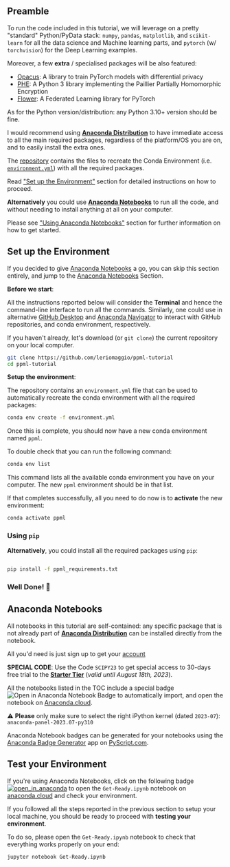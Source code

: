 ## Preamble

To run the code included in this tutorial, we will leverage on a pretty "standard" Python/PyData stack:
`numpy`, `pandas`, `matplotlib`, and `scikit-learn` for all the data science and Machine learning parts,
and `pytorch` (w/ `torchvision`) for the Deep Learning examples.

Moreover, a few **extra** / specialised packages will be also featured:
- [Opacus](https://opacus.ai): A library to train PyTorch models with differential privacy
- [PHE](https://pypi.org/project/phe/): A Python 3 library implementing the Paillier Partially Homomorphic Encryption
- [Flower](https://flower.dev): A Federated Learning library for PyTorch

As for the Python version/distribution: any Python 3.10+ version should be fine.

I would recommend using [**Anaconda Distribution**](https://anaconda.com/download)
to have immediate access to all the main required packages, regardless of the platform/OS you are on,
and to easily install the extra ones.

The [repository](http://github.com/leriomaggio/ppml-tutorial) contains the files to
recreate the Conda Environment (i.e. [`environment.yml`](http://github.com/leriomaggio/ppml-tutorial/environment.yml))
with all the required packages.

Read ["Set up the Environment"](#set-up-the-environment) section for detailed instructions on how to proceed.

**Alternatively** you could use [**Anaconda Notebooks**](https://nb.anaconda.cloud) to run all the code,
and without needing to install anything at all on your computer.

Please see ["Using Anaconda Notebooks"](#anaconda-notebooks) section for further information on how to get started.

## Set up the Environment

If you decided to give [Anaconda Notebooks](https://nb.anaconda.cloud) a go, you can skip
this section entirely, and jump to the [Anaconda Notebooks](#anaconda-notebooks) Section.

**Before we start**:

All the instructions reported below will consider the **Terminal**
and hence the command-line interface to run all the commands.
Similarly, one could use in alternative [GitHub Desktop](https://desktop.github.com/) and
[Anaconda Navigator](https://docs.anaconda.com/free/navigator/index.html) to interact with
GitHub repositories, and conda environment, respectively.

If you haven't already, let's download (or `git clone`) the current repository on your local computer.

```bash
git clone https://github.com/leriomaggio/ppml-tutorial
cd ppml-tutorial
```

**Setup the environment**:

The repository contains an `environment.yml` file that can be used to automatically recreate the
conda environment with all the required packages:


```bash
conda env create -f environment.yml
```

Once this is complete, you should now have a new conda environment named `ppml`.

To double check that you can run the following command:

```bash 
conda env list
```

This command lists all the available conda environment you have on your computer.
The new `ppml` environment should be in that list.

If that completes successfully, all you need to do now is to **activate** the new environment:

```bash
conda activate ppml
```

### Using `pip`

**Alternatively**, you could install all the required packages using `pip`:

```bash

pip install -f ppml_requirements.txt
```

### Well Done! 🎉

## Anaconda Notebooks

All notebooks in this tutorial are self-contained: any specific package that is not already part of [**Anaconda Distribution**](https://www.anaconda.com/download) can be installed directly from the notebook.

All you'd need is just sign up to get your [account](https://www.anaconda.com/code-in-the-cloud)

**SPECIAL CODE**: Use the Code `SCIPY23` to get special access to 30-days free trial to the
[**Starter Tier**](https://www.anaconda.com/pricing/individuals) (_valid until August 18th, 2023_).

All the notebooks listed in the TOC include a special badge ![Open in Anaconda Notebook Badge](https://static.anaconda.cloud/content/a22d04e8445b700f28937ab3231b8cded505d0395c63b7a269696722196d5415)
to automatically import, and open the notebook on [Anaconda.cloud](https://anaconda.cloud).

⚠️ **Please** only make sure to select the right iPython kernel (dated `2023-07`): `anaconda-panel-2023.07-py310`

Anaconda Notebook badges can be generated for your notebooks using the [Anaconda Badge Generator](https://leriomaggio.pyscriptapps.com/anaconda-notebook-badge-generator/)
app on [PyScript.com](https://pyscript.com).

## Test your Environment

If you're using Anaconda Notebooks, click on the following badge [![open_in_anaconda](https://static.anaconda.cloud/content/a22d04e8445b700f28937ab3231b8cded505d0395c63b7a269696722196d5415)](https://anaconda.cloud/api/nbserve/launch_notebook?nb_url=https%3A%2F%2Fraw.githubusercontent.com%2Fleriomaggio%2Fppml-tutorial%2Fmain%2FGet-Ready.ipynb)
to open the `Get-Ready.ipynb` notebook on [anaconda.cloud](https://anaconda.cloud) and check your environment.

If you followed all the steps reported in the previous section to setup your local machine, you should be ready to 
proceed with **testing your environment**.

To do so, please open the `Get-Ready.ipynb` notebook to check that everything works properly on your end:

```bash
jupyter notebook Get-Ready.ipynb
```